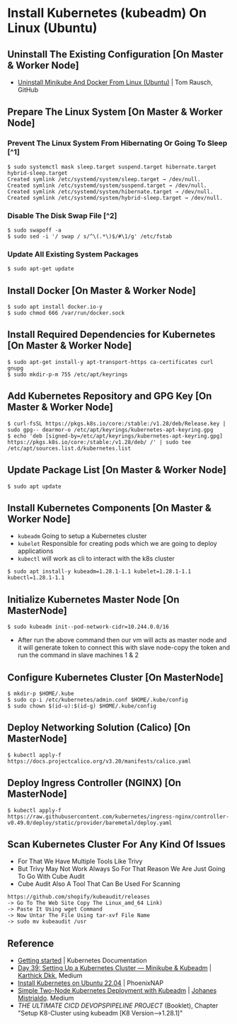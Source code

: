 # Install Kubernetes (kubeadm) On Linux (Ubuntu)

## Uninstall The Existing Configuration [On Master & Worker Node]

- [Uninstall Minikube And Docker From Linux (Ubuntu)](https://github.com/tomrausch/kubernetes_public/blob/3de9646c8938fb8056fcc1bc6b844e8eb65abb0c/doc/Uninstall%20Minikube%20And%20Docker%20From%20Linux%20(Ubuntu).md) | Tom Rausch, GitHub

## Prepare The Linux System [On Master & Worker Node]
### Prevent The Linux System From Hibernating Or Going To Sleep [^1]
```
$ sudo systemctl mask sleep.target suspend.target hibernate.target hybrid-sleep.target
Created symlink /etc/systemd/system/sleep.target → /dev/null.
Created symlink /etc/systemd/system/suspend.target → /dev/null.
Created symlink /etc/systemd/system/hibernate.target → /dev/null.
Created symlink /etc/systemd/system/hybrid-sleep.target → /dev/null.
```

### Disable The Disk Swap File [^2]
```
$ sudo swapoff -a
$ sudo sed -i '/ swap / s/^\(.*\)$/#\1/g' /etc/fstab
```

### Update All Existing System Packages

```
$ sudo apt-get update
```

## Install Docker [On Master & Worker Node]
```
$ sudo apt install docker.io-y
$ sudo chmod 666 /var/run/docker.sock
```

## Install Required Dependencies for Kubernetes [On Master & Worker Node]
```
$ sudo apt-get install-y apt-transport-https ca-certificates curl gnupg
$ sudo mkdir-p-m 755 /etc/apt/keyrings
```

## Add Kubernetes Repository and GPG Key [On Master & Worker Node]
```
$ curl-fsSL https://pkgs.k8s.io/core:/stable:/v1.28/deb/Release.key | sudo gpg-- dearmor-o /etc/apt/keyrings/kubernetes-apt-keyring.gpg
$ echo 'deb [signed-by=/etc/apt/keyrings/kubernetes-apt-keyring.gpg] https://pkgs.k8s.io/core:/stable:/v1.28/deb/ /' | sudo tee /etc/apt/sources.list.d/kubernetes.list
```

## Update Package List [On Master & Worker Node]
``` 
$ sudo apt update
```

## Install Kubernetes Components [On Master & Worker Node]
- ```kubeadm``` Going to setup a Kubernetes cluster
- ```kubelet``` Responsible for creating pods which we are going to deploy applications
- ```kubectl``` will work as cli to interact with the k8s cluster
```
$ sudo apt install-y kubeadm=1.28.1-1.1 kubelet=1.28.1-1.1 kubectl=1.28.1-1.1
```

## Initialize Kubernetes Master Node [On MasterNode]
```
$ sudo kubeadm init--pod-network-cidr=10.244.0.0/16
```
- After run the above command then our vm will acts as master node and it will generate token to connect this with slave node-copy the token and run the command in slave machines 1 & 2

## Configure Kubernetes Cluster [On MasterNode]
```
$ mkdir-p $HOME/.kube
$ sudo cp-i /etc/kubernetes/admin.conf $HOME/.kube/config
$ sudo chown $(id-u):$(id-g) $HOME/.kube/config
```

## Deploy Networking Solution (Calico) [On MasterNode]
```
$ kubectl apply-f https://docs.projectcalico.org/v3.20/manifests/calico.yaml
```
 
## Deploy Ingress Controller (NGINX) [On MasterNode]
```
$ kubectl apply-f https://raw.githubusercontent.com/kubernetes/ingress-nginx/controller-v0.49.0/deploy/static/provider/baremetal/deploy.yaml
```

## Scan Kubernetes Cluster For Any Kind Of Issues
- For That We Have Multiple Tools Like Trivy
- But Trivy May Not Work Always So For That Reason We Are Just Going To Go With Cube Audit
- Cube Audit  Also A Tool That Can Be Used For Scanning

```
https://github.com/shopify/kubeaudit/releases
-> Go To The Web Site Copy The Linux_amd_64 Link)
-> Paste It Using wget Command
-> Now Untar The File Using tar-xvf File Name
-> sudo mv kubeaudit /usr
```

## Reference
- [Getting started](https://kubernetes.io/docs/setup/) | Kubernetes Documentation
- [Day 39: Setting Up a Kubernetes Cluster — Minikube & Kubeadm](https://medium.com/@karthidkk123/day-39-setting-up-a-kubernetes-cluster-minikube-kubeadm-d95a74bf3254) | [Karthick Dkk](https://medium.com/@karthidkk123), Medium
- [Install Kubernetes on Ubuntu 22.04](https://phoenixnap.com/kb/install-kubernetes-on-ubuntu) | PhoenixNAP
- [Simple Two-Node Kubernetes Deployment with Kubeadm](https://medium.com/@johanesmistrialdo/simple-2-node-kubernetes-deployment-with-kubeadm-bb9b3385b950) | [Johanes Mistrialdo](https://medium.com/@johanesmistrialdo). Medium
- *THE ULTIMATE CICD DEVOPSPIPELINE PROJECT* (Booklet), Chapter "Setup K8-Cluster using kubeadm [K8 Version-->1.28.1]"
